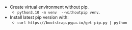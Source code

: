 - Create virtual environment without pip.
    -   `python3.10 -m venv  --withoutpip venv`.
-   Install latest pip version with: 
    -   `curl https://bootstrap.pypa.io/get-pip.py | python`
